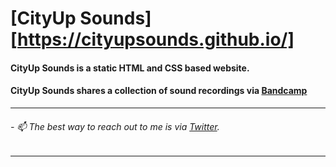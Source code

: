 # [CityUp Sounds][https://cityupsounds.github.io/]
#### CityUp Sounds is a static HTML and CSS based website.
#### CityUp Sounds shares a collection of sound recordings via [Bandcamp]
***
###### - 📫 The best way to reach out to me is via [Twitter].
***

[https://cityupsounds.github.io/online/]: https://cityupsounds.github.io/
[Twitter]:https://twitter.com/cityupsounds
[Bandcamp]:cityupsounds.bandcamp.com
